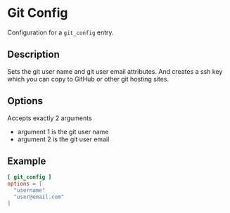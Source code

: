 # Git Config

Configuration for a `git_config` entry.

## Description

Sets the git user name and git user email attributes. And creates a ssh key which you can copy to GitHub or other git hosting sites.

## Options

Accepts exactly 2 arguments
- argument 1 is the git user name
- argument 2 is the git user email

## Example

```toml
[ git_config ]
options = [
  "username"
  "user@email.com"
]
```
